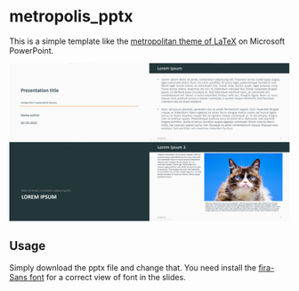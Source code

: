 # metropolis_pptx
This is a simple template like the [metropolitan theme of LaTeX](https://github.com/matze/mtheme) on Microsoft PowerPoint.

![Example view](example_view.svg)

## Usage
Simply download the pptx file and change that. You need install the [fira-Sans font]([https://link](https://github.com/bBoxType/FiraSans)) for a correct view of font in the slides.